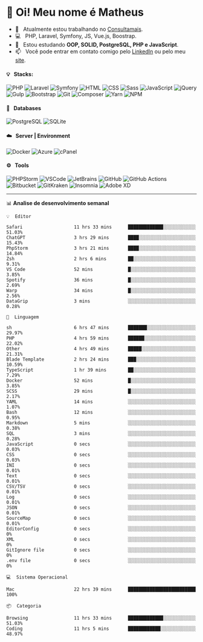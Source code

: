 # 👋 Oi! Meu nome é Matheus

- 🔭 &nbsp; Atualmente estou trabalhando no [Consultamais](https://consultamais.com.br/).
- 💻 &nbsp; PHP, Laravel, Symfony, JS, Vue.js, Boostrap.
- 🌱 &nbsp; Estou estudando **OOP, SOLID, PostgreSQL, PHP e JavaScript**.
- 📫 &nbsp; Você pode entrar em contato comigo pelo [LinkedIn](https://www.linkedin.com/in/matheuscamargoxavier/) ou pelo meu [site](https://matheuscamargo.co).

#### 💡 &nbsp; Stacks:
![PHP](https://img.shields.io/badge/-PHP-777BB4?&logo=php&logoColor=FFFFFF)
![Laravel](https://img.shields.io/badge/-Laravel-FF2D20?&logo=laravel&logoColor=FFFFFF)
![Symfony](https://img.shields.io/badge/-Symfony-000000?&logo=symfony&logoColor=FFFFFF)
![HTML](https://img.shields.io/badge/-HTML-E34F26?&logo=html5&logoColor=FFFFFF)
![CSS](https://img.shields.io/badge/-CSS-1572B6?&logo=css3&logoColor=FFFFFF)
![Sass](https://img.shields.io/badge/-Sass-CC6699?&logo=sass&logoColor=FFFFFF)
![JavaScript](https://img.shields.io/badge/-JavaScript-F7DF1E?&logo=javascript&logoColor=FFFFFF)
![jQuery](https://img.shields.io/badge/-jQuery-0769AD?&logo=jquery&logoColor=FFFFFF)
![Gulp](https://img.shields.io/badge/-Gulp-CF4647?&logo=gulp&logoColor=FFFFFF)
![Bootstrap](https://img.shields.io/badge/-Bootstrap-7952B3?&logo=bootstrap&logoColor=FFFFFF)
![Git](https://img.shields.io/badge/-Git-F05032?&logo=git&logoColor=FFFFFF)
![Composer](https://img.shields.io/badge/-Composer-885630?&logo=composer&logoColor=FFFFFF)
![Yarn](https://img.shields.io/badge/-Yarn-2C8EBB?&logo=yarn&logoColor=FFFFFF)
![NPM](https://img.shields.io/badge/-npm-CB3837?&logo=npm&logoColor=FFFFFF)

#### 💾 &nbsp; Databases
![PostgreSQL](https://img.shields.io/badge/-PostgreSQL-336791?&logo=PostgreSQL&logoColor=FFFFFF)
![SQLite](https://img.shields.io/badge/-SQLite-003B57?&logo=SQLite&logoColor=FFFFFF)

#### ☁️ &nbsp; Server | Environment
![Docker](https://img.shields.io/badge/-Docker-2496ED?&logo=docker&logoColor=FFFFFF)
![Azure](https://img.shields.io/badge/-Azure-0089D6?&logo=microsoft%20azure&logoColor=FFFFFF)
![cPanel](https://img.shields.io/badge/-cPanel-FF6C2C?&logo=cpanel&logoColor=FFFFFF)

#### ⚙️ &nbsp; Tools
![PHPStorm](https://img.shields.io/badge/-PHPStorm-000000?&logo=PHPStorm&logoColor=FFFFFF)
![VSCode](https://img.shields.io/badge/-VSCode-007ACC?&logo=Visual%20Studio%20Code&logoColor=FFFFFF) 
![JetBrains](https://img.shields.io/badge/-JetBrains-000000?&logo=jetbrains&logoColor=FFFFFF) 
![GitHub](https://img.shields.io/badge/-GitHub-181717?&logo=github&logoColor=FFFFFF) 
![GitHub Actions](https://img.shields.io/badge/-GitHub%20Actions-181717?&logo=GitHub%20Actions&logoColor=FFFFFF) 
![Bitbucket](https://img.shields.io/badge/-Bitbucket-0052CC?&logo=bitbucket&logoColor=FFFFFF)
![GitKraken](https://img.shields.io/badge/-GitKraken-179287?&logo=GitKraken&logoColor=FFFFFF)
![Insomnia](https://img.shields.io/badge/-Insomnia-5849BE?&logo=Insomnia&logoColor=FFFFFF)
![Adobe XD](https://img.shields.io/badge/-Adobe%20XD-FF61F6?&logo=adobe%20xd&logoColor=FFFFFF) 
_______

📊  **Analise de desenvolvimento semanal**
```text
💡  Editor

Safari                   11 hrs 33 mins      █████████████░░░░░░░░░░░░     51.03%
ChatGPT                  3 hrs 29 mins       ████░░░░░░░░░░░░░░░░░░░░░     15.43%
PhpStorm                 3 hrs 21 mins       ████░░░░░░░░░░░░░░░░░░░░░     14.84%
Zsh                      2 hrs 6 mins        ██░░░░░░░░░░░░░░░░░░░░░░░      9.31%
VS Code                  52 mins             █░░░░░░░░░░░░░░░░░░░░░░░░      3.85%
Spotify                  36 mins             █░░░░░░░░░░░░░░░░░░░░░░░░      2.69%
Warp                     34 mins             █░░░░░░░░░░░░░░░░░░░░░░░░      2.56%
DataGrip                 3 mins              ░░░░░░░░░░░░░░░░░░░░░░░░░      0.28%
```
```text
💬  Linguagem

sh                       6 hrs 47 mins       ███████░░░░░░░░░░░░░░░░░░     29.97%
PHP                      4 hrs 59 mins       ██████░░░░░░░░░░░░░░░░░░░     22.02%
Other                    4 hrs 49 mins       █████░░░░░░░░░░░░░░░░░░░░     21.31%
Blade Template           2 hrs 24 mins       ███░░░░░░░░░░░░░░░░░░░░░░     10.59%
TypeScript               1 hr 39 mins        ██░░░░░░░░░░░░░░░░░░░░░░░      7.29%
Docker                   52 mins             █░░░░░░░░░░░░░░░░░░░░░░░░      3.85%
SCSS                     29 mins             █░░░░░░░░░░░░░░░░░░░░░░░░      2.17%
YAML                     14 mins             ░░░░░░░░░░░░░░░░░░░░░░░░░      1.07%
Bash                     12 mins             ░░░░░░░░░░░░░░░░░░░░░░░░░      0.95%
Markdown                 5 mins              ░░░░░░░░░░░░░░░░░░░░░░░░░      0.38%
SQL                      3 mins              ░░░░░░░░░░░░░░░░░░░░░░░░░      0.28%
JavaScript               0 secs              ░░░░░░░░░░░░░░░░░░░░░░░░░      0.03%
CSS                      0 secs              ░░░░░░░░░░░░░░░░░░░░░░░░░      0.03%
INI                      0 secs              ░░░░░░░░░░░░░░░░░░░░░░░░░      0.01%
Text                     0 secs              ░░░░░░░░░░░░░░░░░░░░░░░░░      0.01%
CSV/TSV                  0 secs              ░░░░░░░░░░░░░░░░░░░░░░░░░      0.01%
Log                      0 secs              ░░░░░░░░░░░░░░░░░░░░░░░░░      0.01%
JSON                     0 secs              ░░░░░░░░░░░░░░░░░░░░░░░░░      0.01%
SourceMap                0 secs              ░░░░░░░░░░░░░░░░░░░░░░░░░      0.01%
EditorConfig             0 secs              ░░░░░░░░░░░░░░░░░░░░░░░░░         0%
XML                      0 secs              ░░░░░░░░░░░░░░░░░░░░░░░░░         0%
GitIgnore file           0 secs              ░░░░░░░░░░░░░░░░░░░░░░░░░         0%
.env file                0 secs              ░░░░░░░░░░░░░░░░░░░░░░░░░         0%
```
```text
💻  Sistema Operacional

Mac                      22 hrs 39 mins      █████████████████████████       100%
```
```text
📦  Categoria

Browsing                 11 hrs 33 mins      █████████████░░░░░░░░░░░░     51.03%
Coding                   11 hrs 5 mins       ████████████░░░░░░░░░░░░░     48.97%
```
